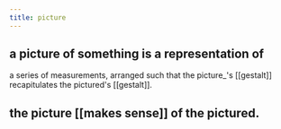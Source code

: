 ```yaml
---
title: picture
---
```


## a picture of something is a representation of 
a series of measurements, arranged such that 
the picture_'s [[gestalt]] recapitulates 
the pictured's [[gestalt]].
## the picture [[makes sense]] of the pictured.
##
